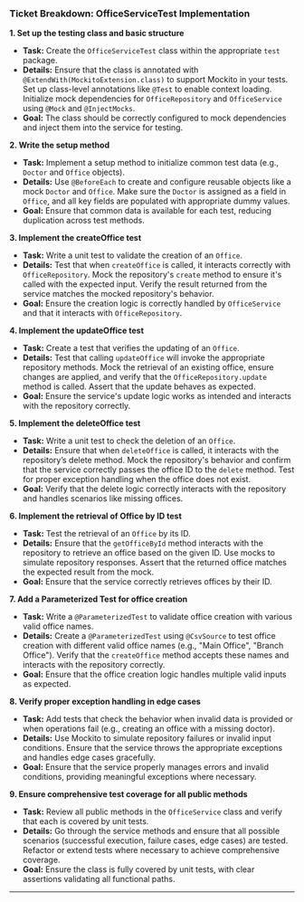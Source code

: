 ### Ticket Breakdown: OfficeServiceTest Implementation

**1. Set up the testing class and basic structure**
   - **Task:** Create the `OfficeServiceTest` class within the appropriate `test` package. 
   - **Details:** Ensure that the class is annotated with `@ExtendWith(MockitoExtension.class)` to support Mockito in your tests. Set up class-level annotations like `@Test` to enable context loading. Initialize mock dependencies for `OfficeRepository` and `OfficeService` using `@Mock` and `@InjectMocks`.
   - **Goal:** The class should be correctly configured to mock dependencies and inject them into the service for testing.

**2. Write the setup method**
   - **Task:** Implement a setup method to initialize common test data (e.g., `Doctor` and `Office` objects).
   - **Details:** Use `@BeforeEach` to create and configure reusable objects like a mock `Doctor` and `Office`. Make sure the `Doctor` is assigned as a field in `Office`, and all key fields are populated with appropriate dummy values.
   - **Goal:** Ensure that common data is available for each test, reducing duplication across test methods.

**3. Implement the createOffice test**
   - **Task:** Write a unit test to validate the creation of an `Office`.
   - **Details:** Test that when `createOffice` is called, it interacts correctly with `OfficeRepository`. Mock the repository's `create` method to ensure it's called with the expected input. Verify the result returned from the service matches the mocked repository's behavior.
   - **Goal:** Ensure the creation logic is correctly handled by `OfficeService` and that it interacts with `OfficeRepository`.

**4. Implement the updateOffice test**
   - **Task:** Create a test that verifies the updating of an `Office`.
   - **Details:** Test that calling `updateOffice` will invoke the appropriate repository methods. Mock the retrieval of an existing office, ensure changes are applied, and verify that the `OfficeRepository.update` method is called. Assert that the update behaves as expected.
   - **Goal:** Ensure the service's update logic works as intended and interacts with the repository correctly.

**5. Implement the deleteOffice test**
   - **Task:** Write a unit test to check the deletion of an `Office`.
   - **Details:** Ensure that when `deleteOffice` is called, it interacts with the repository’s delete method. Mock the repository's behavior and confirm that the service correctly passes the office ID to the `delete` method. Test for proper exception handling when the office does not exist.
   - **Goal:** Verify that the delete logic correctly interacts with the repository and handles scenarios like missing offices.

**6. Implement the retrieval of Office by ID test**
   - **Task:** Test the retrieval of an `Office` by its ID.
   - **Details:** Ensure that the `getOfficeById` method interacts with the repository to retrieve an office based on the given ID. Use mocks to simulate repository responses. Assert that the returned office matches the expected result from the mock.
   - **Goal:** Ensure that the service correctly retrieves offices by their ID.

**7. Add a Parameterized Test for office creation**
   - **Task:** Write a `@ParameterizedTest` to validate office creation with various valid office names.
   - **Details:** Create a `@ParameterizedTest` using `@CsvSource` to test office creation with different valid office names (e.g., "Main Office", "Branch Office"). Verify that the `createOffice` method accepts these names and interacts with the repository correctly.
   - **Goal:** Ensure that the office creation logic handles multiple valid inputs as expected.

**8. Verify proper exception handling in edge cases**
   - **Task:** Add tests that check the behavior when invalid data is provided or when operations fail (e.g., creating an office with a missing doctor).
   - **Details:** Use Mockito to simulate repository failures or invalid input conditions. Ensure that the service throws the appropriate exceptions and handles edge cases gracefully.
   - **Goal:** Ensure that the service properly manages errors and invalid conditions, providing meaningful exceptions where necessary.

**9. Ensure comprehensive test coverage for all public methods**
   - **Task:** Review all public methods in the `OfficeService` class and verify that each is covered by unit tests.
   - **Details:** Go through the service methods and ensure that all possible scenarios (successful execution, failure cases, edge cases) are tested. Refactor or extend tests where necessary to achieve comprehensive coverage.
   - **Goal:** Ensure the class is fully covered by unit tests, with clear assertions validating all functional paths.

---

